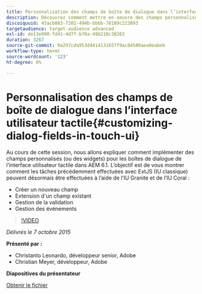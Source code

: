 ```yaml
---
title: Personnalisation des champs de boîte de dialogue dans l’interface utilisateur tactile
description: Découvrez comment mettre en oeuvre des champs personnalisés (ou des widgets) pour les boîtes de dialogue de l’interface utilisateur tactile dans AEM 6.1. Découvrez comment vous pouvez désormais réaliser des actions qui étaient auparavant effectuées avec ExtJS (IU classique) à l’aide de l’IU Granite et de l’IU Coral.
discoiquuid: 45acb883-7202-494b-bbbb-78189c222093
targetaudience: target-audience advanced
exl-id: de13e990-fd41-4d7f-b70a-49b210c38263
duration: 3267
source-git-commit: 9a297cda953d4414131657f9ac84580aea0eabeb
workflow-type: tm+mt
source-wordcount: '123'
ht-degree: 0%

---
```


# Personnalisation des champs de boîte de dialogue dans l’interface utilisateur tactile{#customizing-dialog-fields-in-touch-ui}

Au cours de cette session, nous allons expliquer comment implémenter des champs personnalisés (ou des widgets) pour les boîtes de dialogue de l’interface utilisateur tactile dans AEM 6.1. L’objectif est de vous montrer comment les tâches précédemment effectuées avec ExtJS (IU classique) peuvent désormais être effectuées à l’aide de l’IU Granite et de l’IU Coral :

* Créer un nouveau champ
* Extension d&#39;un champ existant
* Gestion de la validation
* Gestion des événements

>[!VIDEO](https://video.tv.adobe.com/v/19373/?quality=9)

*Délivrés le 7 octobre 2015*

**Présenté par :**

* Christanto Leonardo, développeur senior, Adobe
* Christian Meyer, développeur, Adobe

**Diapositives du présentateur**

[Obtenir le fichier](assets/aem-gems-customizing-touch-ui-dialog-fields.pdf)
<!--
[Get back to the Overview](https://helpx.adobe.com/experience-manager/kt/eseminars/gems/aem-index.html)
-->
